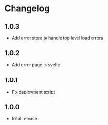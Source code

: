 # Changelog

## 1.0.3

- Add error store to handle top level load errors

## 1.0.2

- Add error page in svelte

## 1.0.1

- Fix deployment script

## 1.0.0

- Inital release